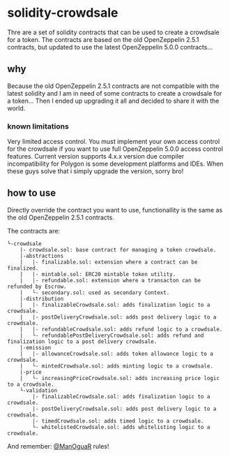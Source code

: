 ﻿# solidity-crowdsale
Thre are a set of solidity contracts that can be used to create a crowdsale for a token.
The contracts are based on the old OpenZeppelin 2.5.1 contracts, but updated to use the
latest OpenZeppelin 5.0.0 contracts...

## why
Because the old OpenZeppelin 2.5.1 contracts are not compatible with the latest solidity
and I am in need of some contracts to create a crowdsale for a token... Then I ended up
upgrading it all and decided to share it with the world.

### known limitations
Very limited access control. You must implement your own access control for the crowdsale
if you want to use full OpenZeppelin 5.0.0 access control features.
Current version supports 4.x.x version due compiler incompatibility for Polygon is some
development platforms and IDEs.
When these guys solve that i simply upgrade the version, sorry bro!

## how to use
Directly override the contract you want to use, functionallity is the same as the old
OpenZeppelin 2.5.1 contracts.

The contracts are:


	└-crowdsale
		|- crowdsale.sol: base contract for managing a token crowdsale.
		|-abstractions
		|	|- finalizable.sol: extension where a contract can be finalized.
		|	|- mintable.sol: ERC20 mintable token utility.
		|	|- refundable.sol: extension where a transacton can be refunded by Escrow.
		|	└- secondary.sol: used as secondary Context. 
		|-distribution
		|	|- finalizableCrowdsale.sol: adds finalization logic to a crowdsale.
		|	|- postDeliveryCrowdsale.sol: adds post delivery logic to a crowdsale.
		|	|- refundableCrowdsale.sol: adds refund logic to a crowdsale.
		|	└- refundablePostDeliveryCrowdsale.sol: adds refund and finalization logic to a post delivery crowdsale.
		|-emission
		|	|- allowanceCrowdsale.sol: adds token allowance logic to a crowdsale.
		|	└- mintedCrowdsale.sol: adds minting logic to a crowdsale.
		|-price
		|	└- increasingPriceCrowdsale.sol: adds increasing price logic to a crowdsale.
		└-validation
			|- finalizableCrowdsale.sol: adds finalization logic to a crowdsale.
			|- postDeliveryCrowdsale.sol: adds post delivery logic to a crowdsale.
			|- timedCrowdsale.sol: adds timed logic to a crowdsale.
			└- whitelistedCrowdsale.sol: adds whitelisting logic to a crowdsale.

And remember:
[@ManOguaR](https://www.github.com/ManOguaR) rules!